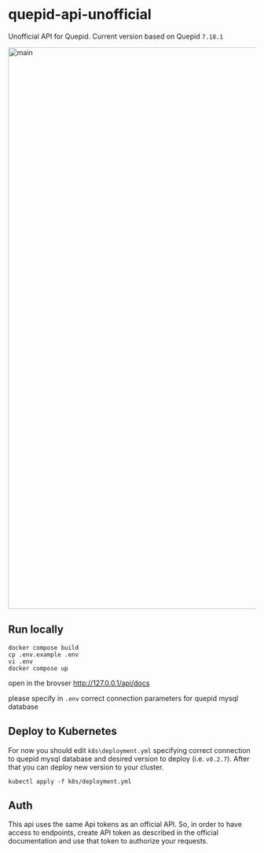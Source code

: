 # quepid-api-unofficial
Unofficial API for Quepid. Current version based on Quepid `7.18.1`


<img width="1142" alt="main" src="https://github.com/user-attachments/assets/a8edc39c-a688-4605-8607-c21d2ebd94ad" />

## Run locally

```
docker compose build
cp .env.example .env
vi .env
docker compose up
```

open in the brovser http://127.0.0.1/api/docs

please specify in `.env` correct connection parameters for quepid mysql database

## Deploy to Kubernetes

For now you should edit `k8s\deployment.yml` specifying correct connection to quepid mysql database 
and desired version to deploy (i.e. `v0.2.7`). After that you can deploy new version to your cluster.

```
kubectl apply -f k8s/deployment.yml
```

## Auth

This api uses the same Api tokens as an official API. So, in order
to have access to endpoints, create API token as described in the official 
documentation and use that token to authorize your requests.